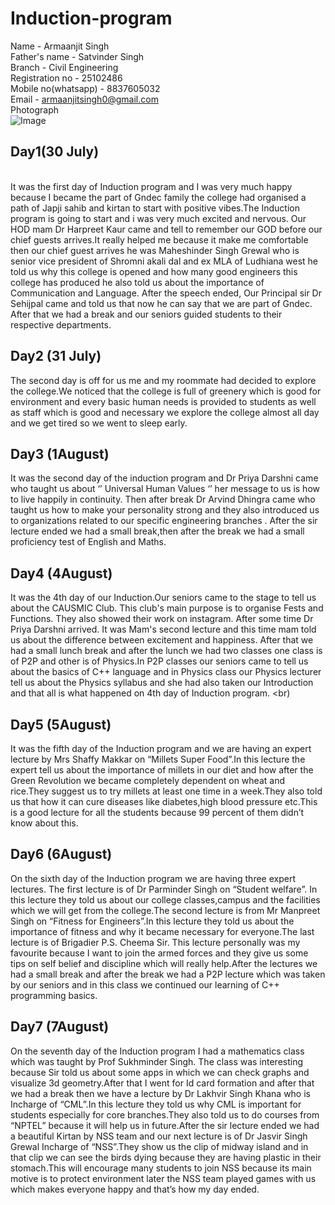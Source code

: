 # Induction-program
Name - Armaanjit Singh
<br>
Father's name - Satvinder Singh 
<br>
Branch - Civil Engineering
<br>
Registration no - 25102486
<br>
Mobile no(whatsapp) - 8837605032
<br>
Email - armaanjitsingh0@gmail.com
<br>
Photograph
<br>
![Image](https://github.com/user-attachments/assets/f56e63f6-ebbf-4a47-a3dc-5e659ca51807)
<br>
##  Day1(30 July)
<br>
It was the first day of Induction program and I was very much happy because I became the part of Gndec family the college had organised a path of Japji sahib and kirtan to start with positive vibes.The Induction program is going to start and i was very much excited and nervous. Our HOD mam Dr Harpreet Kaur came and tell to remember our GOD before our chief guests arrives.It really helped me because it make me comfortable then our chief guest arrives he was Maheshinder Singh Grewal who is senior vice president of Shromni akali dal and ex MLA of Ludhiana west he told us why this college is opened and how many good engineers this college has produced he also told us about the importance of Communication and Language. After the speech ended, Our Principal sir  Dr Sehijpal came and told us that now he can say that we are part of Gndec. After that we had a break and our seniors guided students to their respective departments.
<br>

## Day2 (31 July) 
The second day is off for us me and my roommate had decided to explore the college.We noticed that the college is full of greenery which is good for environment and every basic human needs is provided to students as well as staff which is good and necessary we explore the college almost all day and we get tired so we went to sleep early.
<br>

## Day3 (1August)
It was the second day of the induction program and Dr Priya Darshni came who taught us about ‘’ Universal Human Values ‘’ her message to us is how to live happily in continuity.
Then after break Dr Arvind Dhingra came who taught us  how to make your personality strong and they also introduced us to organizations related to our specific engineering branches .
After the sir lecture ended we had a small break,then after the break we had a small proficiency test of English and Maths.
<br>

## Day4 (4August)
It was the 4th day of our Induction.Our seniors came to the stage to tell us about the CAUSMIC Club. This club's main purpose is to organise Fests and Functions. They also showed their work on instagram.
After some time Dr Priya Darshni arrived. It was Mam's second lecture and this time mam told us about the difference between excitement and happiness.
After that we had a small lunch break and after the lunch we had two classes one class is of P2P and other is of Physics.In P2P classes our seniors came to tell us about the basics of C++ language and in Physics class our Physics lecturer tell us about the Physics syllabus and she had also taken our Introduction and that all is what happened on 4th day of Induction program.
<br)

## Day5 (5August)
It was the fifth day of the Induction program and we are having an expert lecture by Mrs Shaffy Makkar on “Millets Super Food”.In this lecture the expert tell us about the importance of millets in our diet and how after the Green Revolution we became completely dependent on wheat and rice.They suggest us to try millets at least one time in a week.They also told us that how it can cure diseases like diabetes,high blood pressure etc.This is a good lecture for all the students because 99 percent of them didn’t know about this.
<br>

## Day6 (6August)
On the sixth day of the Induction program we are having three expert lectures. The first lecture is of Dr Parminder Singh on “Student welfare”. In this lecture they told us about our college classes,campus and the facilities which we will get from the college.The second lecture is from Mr Manpreet Singh on “Fitness for Engineers”.In this lecture they told us about the importance of fitness and why it became necessary for everyone.The last lecture is of Brigadier P.S. Cheema Sir. This lecture personally was my favourite because I want to join the armed forces and they give us some tips on self belief and discipline which will really help.After the lectures we had a small break and after the break we had a P2P lecture which was taken by our seniors and in this class we continued our learning of C++ programming basics.
<br>

## Day7 (7August)
On the seventh day of the Induction program I had a mathematics class which was taught by Prof Sukhminder Singh. The class was interesting because Sir told us about some apps in which we can check graphs and visualize 3d geometry.After that I went for Id card formation and after that we had a break then we have a lecture by Dr Lakhvir Singh Khana who is Incharge of “CML”.In this lecture they told us why CML is important for students especially for core branches.They also told us to do courses from “NPTEL” because it will help us in future.After the sir lecture ended we had a beautiful Kirtan by NSS team and our next lecture is of Dr Jasvir Singh Grewal Incharge of “NSS”.They show us the clip of midway island and in that clip we can see the birds dying because they are having plastic in their stomach.This will encourage many students to join NSS because its main motive is to protect environment later the NSS team played games with us which makes everyone happy and that’s how my day ended.



























